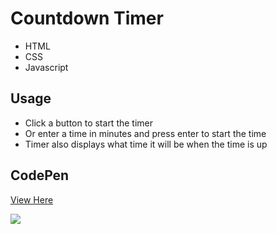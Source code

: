 # Countdown Timer

- HTML
- CSS
- Javascript

## Usage

- Click a button to start the timer
- Or enter a time in minutes and press enter to start the time
- Timer also displays what time it will be when the time is up

## CodePen
<a href="https://codepen.io/amandahershey/pen/MWgbyRO">View Here</a>

<img src="https://drive.google.com/uc?id=1YKATmCG99Vu-sAA-UvVzoZqfp20ZElVR" />
